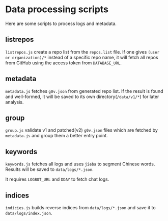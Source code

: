 # Data processing scripts

Here are some scripts to process logs and metadata.

## listrepos

`listrepos.js` create a repo list from the `repos.list` file. If one gives `(user or organization)/*` instead of a specific repo name, it will fetch all repos from GitHub using the access token from `DATABASE_URL`.

## metadata

`metadata.js` fetches `g0v.json` from generated repo list. If the result is found and well-formed, it will be saved to its own directory(`/data/v1/*`) for later analysis.

## group

`group.js` validate v1 and patched(v2) `g0v.json` files which are fetched by `metadata.js` and group them a better entry point.

## keywords

`keywords.js` fetches all logs and uses `jieba` to segment Chinese words. Results will be saved to `data/logs/*.json`.

It requires `LOGBOT_URL` and `DDAY` to fetch chat logs.

## indices

`indicies.js` builds reverse indices from `data/logs/*.json` and save it to `data/logs/index.json`. 
